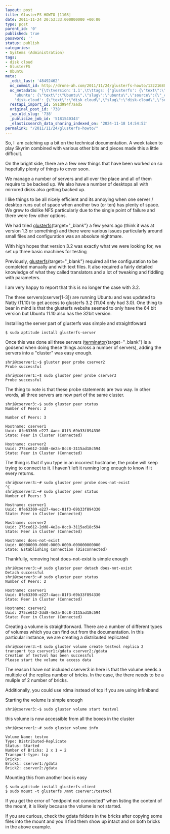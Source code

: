 ```yaml
---
layout: post
title: GlusterFS HOWTO [1108]
date: 2011-11-24 20:53:33.000000000 +00:00
type: post
parent_id: '0'
published: true
password: ''
status: publish
categories:
- Systems (Administration)
tags:
- disk cloud
- GlusterFS
- Ubuntu
meta:
  _edit_last: '48492462'
  oc_commit_id: http://drone-ah.com/2011/11/24/glusterfs-howto/1322168013
  oc_metadata: "{\t\tversion:'1.1',\t\ttags: {'glusterfs': {\"text\":\"GlusterFS\",\"slug\":\"glusterfs\",\"source\":{\"_className\":\"SocialTag\",\"url\":\"http://d.opencalais.com/dochash-1/4f5fb253-9344-3212-862b-f252bf981378/SocialTag/5\",\"subjectURL\":null,\"type\":{\"_className\":\"ArtifactType\",\"url\":\"http://s.opencalais.com/1/type/tag/SocialTag\",\"name\":\"SocialTag\"},\"name\":\"GlusterFS\",\"makeMeATag\":true,\"importance\":1,\"normalizedRelevance\":1},\"bucketName\":\"current\",\"bucketPlacement\":\"auto\",\"_className\":\"Tag\"},
    'ubuntu': {\"text\":\"Ubuntu\",\"slug\":\"ubuntu\",\"source\":{\"_className\":\"SocialTag\",\"url\":\"http://d.opencalais.com/dochash-1/4f5fb253-9344-3212-862b-f252bf981378/SocialTag/9\",\"subjectURL\":null,\"type\":{\"_className\":\"ArtifactType\",\"url\":\"http://s.opencalais.com/1/type/tag/SocialTag\",\"name\":\"SocialTag\"},\"name\":\"Ubuntu\",\"makeMeATag\":true,\"importance\":1,\"normalizedRelevance\":1},\"bucketName\":\"current\",\"bucketPlacement\":\"auto\",\"_className\":\"Tag\"},
    'disk-cloud': {\"text\":\"disk cloud\",\"slug\":\"disk-cloud\",\"source\":null,\"bucketName\":\"current\",\"bucketPlacement\":\"auto\",\"_className\":\"Tag\"}}\t}"
  restapi_import_id: 591d994f7aad5
  original_post_id: '738'
  _wp_old_slug: '738'
  _publicize_job_id: '5181540343'
  _elasticsearch_data_sharing_indexed_on: '2024-11-18 14:54:52'
permalink: "/2011/11/24/glusterfs-howto/"
---
```


So, I  am catching up a bit on the technical documentation. A week taken
to play Skyrim combined with various other bits and pieces made this a
little difficult.

On the bright side, there are a few new things that have been worked on
so hopefully plenty of things to cover soon.

We manage a number of servers and all over the place and all of them
require to be backed up. We also have a number of desktops all with
mirrored disks also getting backed up.

I like things to be all nicely efficient and its annoying when one
server / desktop runs out of space when another two (or ten) has plenty
of space. We grew to dislike NFS particularly due to the single point of
failure and there were few other options.

We had tried
[glusterfs](http://www.gluster.org/ "GlusterFS"){target="_blank"} a few
years ago (think it was at version 1.3 or something) and there were
various issues particularly around small files and configuration was an
absolute nightmare.

With high hopes that version 3.2 was exactly what we were looking for,
we set up three basic machines for testing

Previously,
[glusterfs](http://www.gluster.org/ "GlusterFS"){target="_blank"}
required all the configuration to be completed manually and with text
files. It also required a fairly detailed knowledge of what they called
translators and a lot of tweaking and fiddling with parameters.

I am very happy to report that this is no longer the case with 3.2.

The three servers(cserver\[1-3\]) are running Ubuntu and was updated to
Natty (11.10) to get access to glusterfs 3.2 (11.04 only had 3.0). One
thing to bear in mind is that the glusterfs website seemed to only have
the 64 bit version but Ubuntu 11.10 also has the 32bit version.

Installing the server part of glusterfs was simple and straightfoward

    $ sudo aptitude install glusterfs-server

Once this was done all three servers
([terminator](http://www.tenshu.net/p/terminator.html "Terminator"){target="_blank"}
is a godsend when doing these things across a number of servers), adding
the servers into a \"cluster\" was easy enough.

    shri@cserver1:~$ gluster peer probe cserver2
    Probe successful

    shri@cserver1:~$ sudo gluster peer probe cserver3
    Probe successful

The thing to note is that these probe statements are two way. In other
words, all three servers are now part of the same cluster.

    shri@cserver3:~$ sudo gluster peer status
    Number of Peers: 2

    Number of Peers: 3

    Hostname: cserver1
    Uuid: 8fe63300-e227-4aec-81f3-69b33f894330
    State: Peer in Cluster (Connected)

    Hostname: cserver2
    Uuid: 275ce612-2dd8-4e2a-8cc8-3115ad18c594
    State: Peer in Cluster (Connected)

The thing is that if you type in an incorrect hostname, the probe will
keep trying to connect to it. I haven\'t left it running long enough to
know if it every returns.

    shri@cserver3:~# sudo gluster peer probe does-not-exist
    ^C
    shri@cserver3:~# sudo gluster peer status
    Number of Peers: 3

    Hostname: cserver1
    Uuid: 8fe63300-e227-4aec-81f3-69b33f894330
    State: Peer in Cluster (Connected)

    Hostname: cserver2
    Uuid: 275ce612-2dd8-4e2a-8cc8-3115ad18c594
    State: Peer in Cluster (Connected)

    Hostname: does-not-exist
    Uuid: 00000000-0000-0000-0000-000000000000
    State: Establishing Connection (Disconnected)

Thankfully, removing host does-not-exist is simple enough

    shri@cserver3:~# sudo gluster peer detach does-not-exist
    Detach successful
    shri@cserver3:~# sudo gluster peer status
    Number of Peers: 2

    Hostname: cserver1
    Uuid: 8fe63300-e227-4aec-81f3-69b33f894330
    State: Peer in Cluster (Connected)

    Hostname: cserver2
    Uuid: 275ce612-2dd8-4e2a-8cc8-3115ad18c594
    State: Peer in Cluster (Connected)

Creating a volume is straightforward. There are a number of different
types of volumes which you can find out from the documentation. In this
particular instance, we are creating a distributed replicated

    shri@cserver3:~$ sudo gluster volume create testvol replica 2 transport tcp cserver1:/gdata cserver2:/gdata
    Creation of testvol has been successful
    Please start the volume to access data

The reason I have not included cserver3 in here is that the volume needs
a multiple of the replica number of bricks. In the case, the there needs
to be a muliple of 2 number of bricks.

Additionally, you could use rdma instead of tcp if you are using
infiniband

Starting the volume is simple enough

    shri@cserver3:~$ sudo gluster volume start testvol

this volume is now accessible from all the boxes in the cluster

    shri@cserver1:~# sudo gluster volume info

    Volume Name: testvo
    Type: Distributed-Replicate
    Status: Started
    Number of Bricks: 2 x 1 = 2
    Transport-type: tcp
    Bricks:
    Brick1: cserver1:/gdata
    Brick2: cserver2:/gdata

Mounting this from another box is easy

    $ sudo aptitude install glusterfs-client
    $ sudo mount -t glusterfs /mnt cserver:/testvol

If you get the error of \"endpoint not connected\" when listing the
content of the mount, it is likely because the volume is not started.

If you are curious, check the gdata folders in the bricks after copying
some files into the mount and you\'ll find them show up intact and on
both bricks in the above example.

